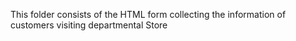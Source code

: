 This folder consists of the HTML form collecting the information of customers visiting departmental Store
